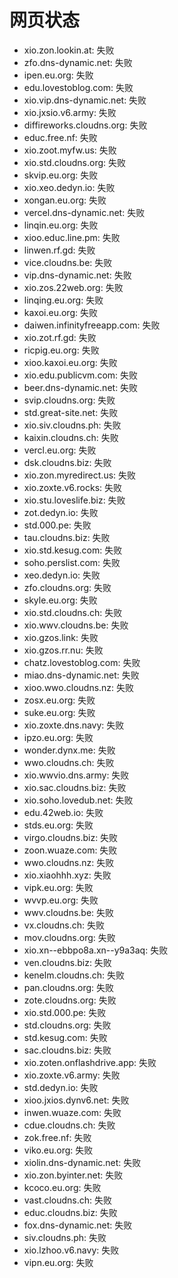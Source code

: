 # 网页状态
- xio.zon.lookin.at: 失败
- zfo.dns-dynamic.net: 失败
- ipen.eu.org: 失败
- edu.lovestoblog.com: 失败
- xio.vip.dns-dynamic.net: 失败
- xio.jxsio.v6.army: 失败
- diffireworks.cloudns.org: 失败
- educ.free.nf: 失败
- xio.zoot.myfw.us: 失败
- xio.std.cloudns.org: 失败
- skvip.eu.org: 失败
- xio.xeo.dedyn.io: 失败
- xongan.eu.org: 失败
- vercel.dns-dynamic.net: 失败
- linqin.eu.org: 失败
- xioo.educ.line.pm: 失败
- linwen.rf.gd: 失败
- vice.cloudns.be: 失败
- vip.dns-dynamic.net: 失败
- xio.zos.22web.org: 失败
- linqing.eu.org: 失败
- kaxoi.eu.org: 失败
- daiwen.infinityfreeapp.com: 失败
- xio.zot.rf.gd: 失败
- ricpig.eu.org: 失败
- xioo.kaxoi.eu.org: 失败
- xio.edu.publicvm.com: 失败
- beer.dns-dynamic.net: 失败
- svip.cloudns.org: 失败
- std.great-site.net: 失败
- xio.siv.cloudns.ph: 失败
- kaixin.cloudns.ch: 失败
- vercl.eu.org: 失败
- dsk.cloudns.biz: 失败
- xio.zon.myredirect.us: 失败
- xio.zoxte.v6.rocks: 失败
- xio.stu.loveslife.biz: 失败
- zot.dedyn.io: 失败
- std.000.pe: 失败
- tau.cloudns.biz: 失败
- xio.std.kesug.com: 失败
- soho.perslist.com: 失败
- xeo.dedyn.io: 失败
- zfo.cloudns.org: 失败
- skyle.eu.org: 失败
- xio.std.cloudns.ch: 失败
- xio.wwv.cloudns.be: 失败
- xio.gzos.link: 失败
- xio.gzos.rr.nu: 失败
- chatz.lovestoblog.com: 失败
- miao.dns-dynamic.net: 失败
- xioo.wwo.cloudns.nz: 失败
- zosx.eu.org: 失败
- suke.eu.org: 失败
- xio.zoxte.dns.navy: 失败
- ipzo.eu.org: 失败
- wonder.dynx.me: 失败
- wwo.cloudns.ch: 失败
- xio.wwvio.dns.army: 失败
- xio.sac.cloudns.biz: 失败
- xio.soho.lovedub.net: 失败
- edu.42web.io: 失败
- stds.eu.org: 失败
- virgo.cloudns.biz: 失败
- zoon.wuaze.com: 失败
- wwo.cloudns.nz: 失败
- xio.xiaohhh.xyz: 失败
- vipk.eu.org: 失败
- wvvp.eu.org: 失败
- wwv.cloudns.be: 失败
- vx.cloudns.ch: 失败
- mov.cloudns.org: 失败
- xio.xn--ebbpo8a.xn--y9a3aq: 失败
- ven.cloudns.biz: 失败
- kenelm.cloudns.ch: 失败
- pan.cloudns.org: 失败
- zote.cloudns.org: 失败
- xio.std.000.pe: 失败
- std.cloudns.org: 失败
- std.kesug.com: 失败
- sac.cloudns.biz: 失败
- xio.zoten.onflashdrive.app: 失败
- xio.zoxte.v6.army: 失败
- std.dedyn.io: 失败
- xioo.jxios.dynv6.net: 失败
- inwen.wuaze.com: 失败
- cdue.cloudns.ch: 失败
- zok.free.nf: 失败
- viko.eu.org: 失败
- xiolin.dns-dynamic.net: 失败
- xio.zon.byinter.net: 失败
- kcoco.eu.org: 失败
- vast.cloudns.ch: 失败
- educ.cloudns.biz: 失败
- fox.dns-dynamic.net: 失败
- siv.cloudns.ph: 失败
- xio.lzhoo.v6.navy: 失败
- vipn.eu.org: 失败
